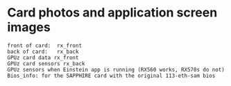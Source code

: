 # Card photos and application screen images
```
front of card:  rx_front
back of card:	rx_back
GPUz card data rx_front
GPUz card sensors rx_back
GPUz sensors when Einstein app is running (RX560 works, RX570s do not)
Bios_info: for the SAPPHIRE card with the original 113-eth-sam bios
```
